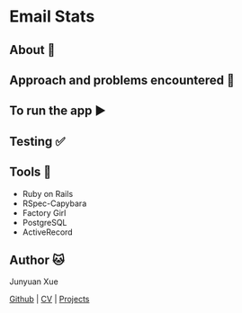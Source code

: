 # Email Stats

## About :email:

## Approach and problems encountered :thought_balloon:

## To run the app :arrow_forward:

## Testing :white_check_mark:

## Tools :wrench:
* Ruby on Rails
* RSpec-Capybara
* Factory Girl
* PostgreSQL
* ActiveRecord

## Author :cat:
Junyuan Xue

[Github](https://github.com/junyuanxue)
| [CV](https://github.com/junyuanxue/cv)
| [Projects](https://github.com/junyuanxue/cv#projects)
